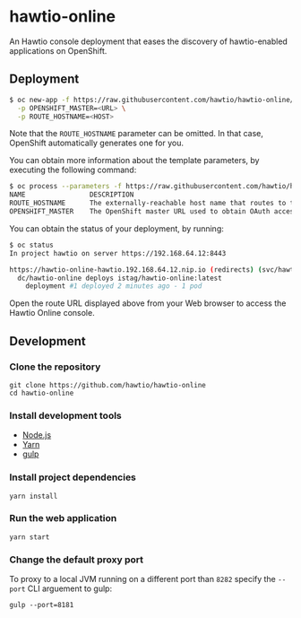 # hawtio-online

An Hawtio console deployment that eases the discovery of hawtio-enabled applications on OpenShift.

## Deployment

```sh
$ oc new-app -f https://raw.githubusercontent.com/hawtio/hawtio-online/master/deployment.yml \
  -p OPENSHIFT_MASTER=<URL> \
  -p ROUTE_HOSTNAME=<HOST>
```

Note that the `ROUTE_HOSTNAME` parameter can be omitted. In that case, OpenShift automatically generates one for you.

You can obtain more information about the template parameters, by executing the following command:

```sh
$ oc process --parameters -f https://raw.githubusercontent.com/hawtio/hawtio-online/master/deployment.yml
NAME                DESCRIPTION                                                                   GENERATOR           VALUE
ROUTE_HOSTNAME      The externally-reachable host name that routes to the Hawtio Online service
OPENSHIFT_MASTER    The OpenShift master URL used to obtain OAuth access tokens
```

You can obtain the status of your deployment, by running:

```sh
$ oc status
In project hawtio on server https://192.168.64.12:8443

https://hawtio-online-hawtio.192.168.64.12.nip.io (redirects) (svc/hawtio-online)
  dc/hawtio-online deploys istag/hawtio-online:latest 
    deployment #1 deployed 2 minutes ago - 1 pod
```

Open the route URL displayed above from your Web browser to access the Hawtio Online console.

## Development

### Clone the repository

```
git clone https://github.com/hawtio/hawtio-online
cd hawtio-online
```

### Install development tools

* [Node.js](http://nodejs.org)
* [Yarn](https://yarnpkg.com)
* [gulp](http://gulpjs.com/)

### Install project dependencies

```
yarn install
```

### Run the web application

```
yarn start
```

### Change the default proxy port

To proxy to a local JVM running on a different port than `8282` specify the `--port` CLI arguement to gulp:
```
gulp --port=8181
```
